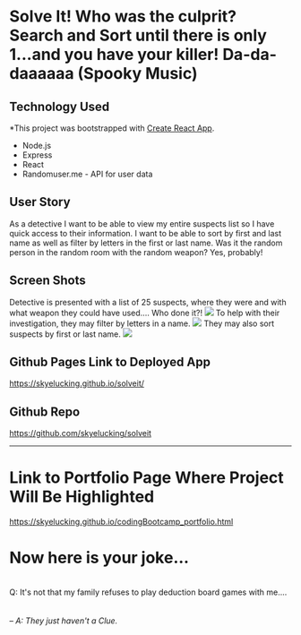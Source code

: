 # Solve It! Who was the culprit? Search and Sort until there is only 1...and you have your killer! Da-da-daaaaaa (Spooky Music)

## Technology Used
*This project was bootstrapped with [Create React App](https://github.com/facebook/create-react-app).
* Node.js<br>
* Express<br>
* React
* Randomuser.me - API for user data

## User Story
As a detective I want to be able to view my entire suspects list so I have quick access to their information. I want to be able to sort by first and last name as well as filter by letters in the first or last name. Was it the random person in the random room with the random weapon? Yes, probably!

## Screen Shots
Detective is presented with a list of 25 suspects, where they were and with what weapon they could have used.... Who done it?! 
<img src="/solveit/assets/SS1.png">
To help with their investigation, they may filter by letters in a name.
<img src="/solveit/assets/SS2.png">
They may also sort suspects by first or last name.
<img src="/solveit/assets/SS3.png">

## Github Pages Link to Deployed App
<a href="https://skyelucking.github.io/solveit/">https://skyelucking.github.io/solveit/</a>

## Github Repo
<a href="https://github.com/skyelucking/solveit">https://github.com/skyelucking/solveit</a>

<hr>
<h1>Link to Portfolio Page Where Project Will Be Highlighted</h1>
<a href="https://skyelucking.github.io/codingBootcamp_portfolio.html">https://skyelucking.github.io/codingBootcamp_portfolio.html</a>

<h1>Now here is your joke...</h1> <br>
Q: It's not that my family refuses to play deduction board games with me....

<br>
<br>
<br>
<em>– A: They just haven't a Clue.
</em>